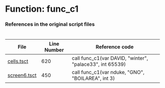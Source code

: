 # Function: func_c1 
### References in the original script files

#

| File | Line Number | Reference code |
| --- | --- | --- |
| [cells.tsct](../../../out/cells.tsct#L620) | 620 | call func_c1(var DAVID, "winter", "palace33", int 65539) |
| [screen6.tsct](../../../out/screen6.tsct#L450) | 450 | call func_c1(var nduke, "GNO", "BOILAREA", int 3) |
